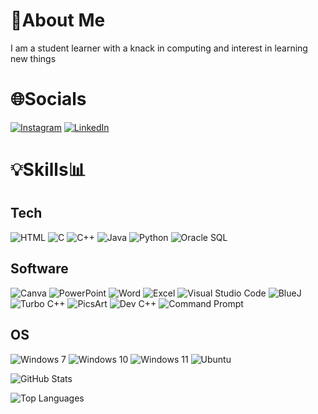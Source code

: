 # 🌟About Me
I am a student learner with a knack in computing and interest in learning new things

# 🌐Socials

[![Instagram](https://img.shields.io/badge/-Instagram-%23E4405F?style=for-the-badge&logo=instagram&logoColor=white)](https://www.instagram.com/__wizzieeggwp__/)
[![LinkedIn](https://img.shields.io/badge/-LinkedIn-%230077B5?style=for-the-badge&logo=linkedin&logoColor=white)](https://www.linkedin.com/in/arunangshu-majumdar-21782121a/)

# 💡Skills📊
## Tech

![HTML](https://img.shields.io/badge/-HTML5-E34F26?style=for-the-badge&logo=html5&logoColor=white)
![C](https://img.shields.io/badge/-C-00599C?style=for-the-badge&logo=c&logoColor=white)
![C++](https://img.shields.io/badge/-C++-00599C?style=for-the-badge&logo=c%2B%2B&logoColor=white)
![Java](https://img.shields.io/badge/-Java-007396?style=for-the-badge&logo=java&logoColor=white)
![Python](https://img.shields.io/badge/-Python-3776AB?style=for-the-badge&logo=python&logoColor=white)
![Oracle SQL](https://img.shields.io/badge/-Oracle_SQL-F80000?style=for-the-badge&logo=oracle&logoColor=white)


## Software

![Canva](https://img.shields.io/badge/-Canva-00C4CC?style=for-the-badge&logo=canva&logoColor=white)
![PowerPoint](https://img.shields.io/badge/-PowerPoint-B7472A?style=for-the-badge&logo=microsoft-powerpoint&logoColor=white)
![Word](https://img.shields.io/badge/-Word-2B579A?style=for-the-badge&logo=microsoft-word&logoColor=white)
![Excel](https://img.shields.io/badge/-Excel-217346?style=for-the-badge&logo=microsoft-excel&logoColor=white)
![Visual Studio Code](https://img.shields.io/badge/-Visual_Studio_Code-007ACC?style=for-the-badge&logo=visual-studio-code&logoColor=white)
![BlueJ](https://img.shields.io/badge/-BlueJ-0078D7?style=for-the-badge&logo=java&logoColor=white)
![Turbo C++](https://img.shields.io/badge/-Turbo_C++-F34B7D?style=for-the-badge&logo=c%2B%2B&logoColor=white)
![PicsArt](https://img.shields.io/badge/-PicsArt-FFA700?style=for-the-badge&logo=picsart&logoColor=white)
![Dev C++](https://img.shields.io/badge/-Dev_C++-4B0082?style=for-the-badge&logo=c%2B%2B&logoColor=white)
![Command Prompt](https://img.shields.io/badge/-Command_Prompt-4D4D4D?style=for-the-badge&logo=windows-terminal&logoColor=white)

## OS
![Windows 7](https://img.shields.io/badge/-Windows_7-0078D6?style=for-the-badge&logo=windows&logoColor=white)
![Windows 10](https://img.shields.io/badge/-Windows_10-0078D6?style=for-the-badge&logo=windows&logoColor=white)
![Windows 11](https://img.shields.io/badge/-Windows_11-0078D6?style=for-the-badge&logo=windows&logoColor=white)
![Ubuntu](https://img.shields.io/badge/-Ubuntu-E95420?style=for-the-badge&logo=ubuntu&logoColor=white)



![GitHub Stats](https://github-readme-stats.vercel.app/api?username=WizZiee1&show_icons=true&theme=dracula)

![Top Languages](https://github-readme-stats.vercel.app/api/top-langs/?username=WizZiee1&layout=compact&theme=midnight-purple)
